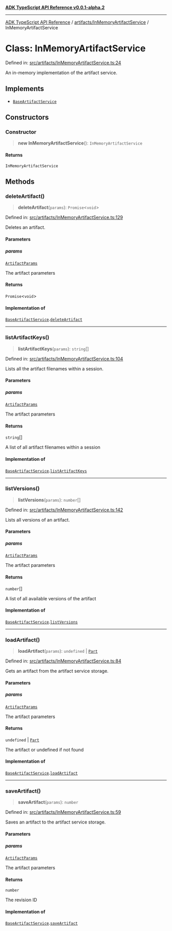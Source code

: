 [**ADK TypeScript API Reference v0.0.1-alpha.2**](../../../README.md)

***

[ADK TypeScript API Reference](../../../modules.md) / [artifacts/InMemoryArtifactService](../README.md) / InMemoryArtifactService

# Class: InMemoryArtifactService

Defined in: [src/artifacts/InMemoryArtifactService.ts:24](https://github.com/njraladdin/adk-typescript/blob/main/src/artifacts/InMemoryArtifactService.ts#L24)

An in-memory implementation of the artifact service.

## Implements

- [`BaseArtifactService`](../../BaseArtifactService/interfaces/BaseArtifactService.md)

## Constructors

### Constructor

> **new InMemoryArtifactService**(): `InMemoryArtifactService`

#### Returns

`InMemoryArtifactService`

## Methods

### deleteArtifact()

> **deleteArtifact**(`params`): `Promise`\<`void`\>

Defined in: [src/artifacts/InMemoryArtifactService.ts:129](https://github.com/njraladdin/adk-typescript/blob/main/src/artifacts/InMemoryArtifactService.ts#L129)

Deletes an artifact.

#### Parameters

##### params

[`ArtifactParams`](../../BaseArtifactService/interfaces/ArtifactParams.md)

The artifact parameters

#### Returns

`Promise`\<`void`\>

#### Implementation of

[`BaseArtifactService`](../../BaseArtifactService/interfaces/BaseArtifactService.md).[`deleteArtifact`](../../BaseArtifactService/interfaces/BaseArtifactService.md#deleteartifact)

***

### listArtifactKeys()

> **listArtifactKeys**(`params`): `string`[]

Defined in: [src/artifacts/InMemoryArtifactService.ts:104](https://github.com/njraladdin/adk-typescript/blob/main/src/artifacts/InMemoryArtifactService.ts#L104)

Lists all the artifact filenames within a session.

#### Parameters

##### params

[`ArtifactParams`](../../BaseArtifactService/interfaces/ArtifactParams.md)

The artifact parameters

#### Returns

`string`[]

A list of all artifact filenames within a session

#### Implementation of

[`BaseArtifactService`](../../BaseArtifactService/interfaces/BaseArtifactService.md).[`listArtifactKeys`](../../BaseArtifactService/interfaces/BaseArtifactService.md#listartifactkeys)

***

### listVersions()

> **listVersions**(`params`): `number`[]

Defined in: [src/artifacts/InMemoryArtifactService.ts:142](https://github.com/njraladdin/adk-typescript/blob/main/src/artifacts/InMemoryArtifactService.ts#L142)

Lists all versions of an artifact.

#### Parameters

##### params

[`ArtifactParams`](../../BaseArtifactService/interfaces/ArtifactParams.md)

The artifact parameters

#### Returns

`number`[]

A list of all available versions of the artifact

#### Implementation of

[`BaseArtifactService`](../../BaseArtifactService/interfaces/BaseArtifactService.md).[`listVersions`](../../BaseArtifactService/interfaces/BaseArtifactService.md#listversions)

***

### loadArtifact()

> **loadArtifact**(`params`): `undefined` \| [`Part`](../../../models/types/interfaces/Part.md)

Defined in: [src/artifacts/InMemoryArtifactService.ts:84](https://github.com/njraladdin/adk-typescript/blob/main/src/artifacts/InMemoryArtifactService.ts#L84)

Gets an artifact from the artifact service storage.

#### Parameters

##### params

[`ArtifactParams`](../../BaseArtifactService/interfaces/ArtifactParams.md)

The artifact parameters

#### Returns

`undefined` \| [`Part`](../../../models/types/interfaces/Part.md)

The artifact or undefined if not found

#### Implementation of

[`BaseArtifactService`](../../BaseArtifactService/interfaces/BaseArtifactService.md).[`loadArtifact`](../../BaseArtifactService/interfaces/BaseArtifactService.md#loadartifact)

***

### saveArtifact()

> **saveArtifact**(`params`): `number`

Defined in: [src/artifacts/InMemoryArtifactService.ts:59](https://github.com/njraladdin/adk-typescript/blob/main/src/artifacts/InMemoryArtifactService.ts#L59)

Saves an artifact to the artifact service storage.

#### Parameters

##### params

[`ArtifactParams`](../../BaseArtifactService/interfaces/ArtifactParams.md)

The artifact parameters

#### Returns

`number`

The revision ID

#### Implementation of

[`BaseArtifactService`](../../BaseArtifactService/interfaces/BaseArtifactService.md).[`saveArtifact`](../../BaseArtifactService/interfaces/BaseArtifactService.md#saveartifact)
